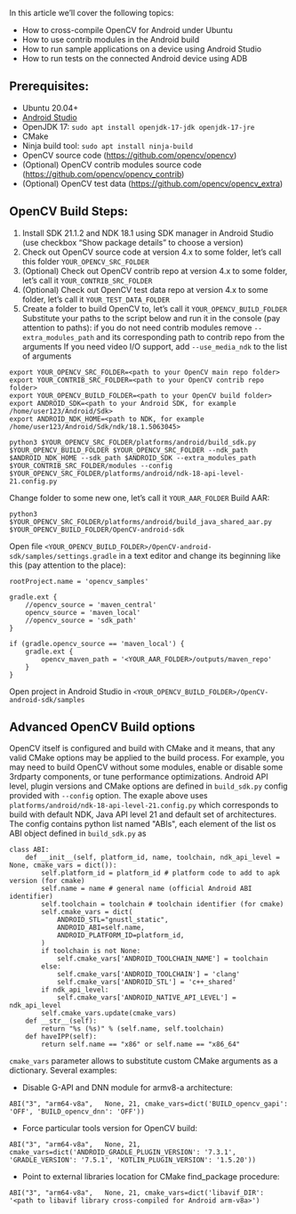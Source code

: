 In this article we’ll cover the following topics:

* How to cross-compile OpenCV for Android under Ubuntu
* How to use contrib modules in the Android build
* How to run sample applications on a device using Android Studio
* How to run tests on the connected Android device using ADB

## Prerequisites:
- Ubuntu 20.04+
- [Android Studio](https://developer.android.com/studio)
- OpenJDK 17: `sudo apt install openjdk-17-jdk openjdk-17-jre`
- CMake
- Ninja build tool: `sudo apt install ninja-build`
- OpenCV source code (https://github.com/opencv/opencv)
- (Optional) OpenCV contrib modules source code (https://github.com/opencv/opencv_contrib)
- (Optional) OpenCV test data (https://github.com/opencv/opencv_extra)

## OpenCV Build Steps:
1. Install SDK 21.1.2 and NDK 18.1 using SDK manager in Android Studio (use checkbox “Show package details” to choose a version)
2. Check out OpenCV source code at version 4.x to some folder, let’s call this folder `YOUR_OPENCV_SRC_FOLDER`
3. (Optional) Check out OpenCV contrib repo at version 4.x to some folder, let’s call it `YOUR_CONTRIB_SRC_FOLDER`
4. (Optional) Check out OpenCV test data repo at version 4.x to some folder, let’s call it `YOUR_TEST_DATA_FOLDER`
5. Create a folder to build OpenCV to, let’s call it `YOUR_OPENCV_BUILD_FOLDER`
Substitute your paths to the script below and run it in the console (pay attention to <marked> paths):
if you do not need contrib modules remove `--extra_modules_path` and its corresponding path to contrib repo from the arguments
If you need video I/O support, add `--use_media_ndk` to the list of arguments

```
export YOUR_OPENCV_SRC_FOLDER=<path to your OpenCV main repo folder>
export YOUR_CONTRIB_SRC_FOLDER=<path to your OpenCV contrib repo folder>
export YOUR_OPENCV_BUILD_FOLDER=<path to your OpenCV build folder>
export ANDROID_SDK=<path to your Android SDK, for example /home/user123/Android/Sdk>
export ANDROID_NDK_HOME=<path to NDK, for example /home/user123/Android/Sdk/ndk/18.1.5063045>

python3 $YOUR_OPENCV_SRC_FOLDER/platforms/android/build_sdk.py $YOUR_OPENCV_BUILD_FOLDER $YOUR_OPENCV_SRC_FOLDER --ndk_path $ANDROID_NDK_HOME --sdk_path $ANDROID_SDK --extra_modules_path $YOUR_CONTRIB_SRC_FOLDER/modules --config $YOUR_OPENCV_SRC_FOLDER/platforms/android/ndk-18-api-level-21.config.py
```

Change folder to some new one, let’s call it `YOUR_AAR_FOLDER`
Build AAR:
```
python3 $YOUR_OPENCV_SRC_FOLDER/platforms/android/build_java_shared_aar.py $YOUR_OPENCV_BUILD_FOLDER/OpenCV-android-sdk
```
Open file `<YOUR_OPENCV_BUILD_FOLDER>/OpenCV-android-sdk/samples/settings.gradle` in a text editor and change its beginning like this (pay attention to the <marked> place):

```
rootProject.name = 'opencv_samples'

gradle.ext {
	//opencv_source = 'maven_central'
	opencv_source = 'maven_local'
	//opencv_source = 'sdk_path'
}

if (gradle.opencv_source == 'maven_local') {
	gradle.ext {
    	opencv_maven_path = '<YOUR_AAR_FOLDER>/outputs/maven_repo'
	}
}
```

Open project in Android Studio in `<YOUR_OPENCV_BUILD_FOLDER>/OpenCV-android-sdk/samples`

## Advanced OpenCV Build options

OpenCV itself is configured and build with CMake and it means, that any valid CMake options may be applied to the build process. For example, you may need to build OpenCV without some modules, enable or disable some 3rdparty components, or tune performance optimizations. Android API level, plugin versions and CMake options are defined in `build_sdk.py` config provided with `--config` option. The exaple above uses `platforms/android/ndk-18-api-level-21.config.py` which corresponds to build with default NDK, Java API level 21 and default set of architectures. The config contains python list named "ABIs", each element of the list os ABI object defined in `build_sdk.py` as
```
class ABI:
    def __init__(self, platform_id, name, toolchain, ndk_api_level = None, cmake_vars = dict()):
        self.platform_id = platform_id # platform code to add to apk version (for cmake)
        self.name = name # general name (official Android ABI identifier)
        self.toolchain = toolchain # toolchain identifier (for cmake)
        self.cmake_vars = dict(
            ANDROID_STL="gnustl_static",
            ANDROID_ABI=self.name,
            ANDROID_PLATFORM_ID=platform_id,
        )
        if toolchain is not None:
            self.cmake_vars['ANDROID_TOOLCHAIN_NAME'] = toolchain
        else:
            self.cmake_vars['ANDROID_TOOLCHAIN'] = 'clang'
            self.cmake_vars['ANDROID_STL'] = 'c++_shared'
        if ndk_api_level:
            self.cmake_vars['ANDROID_NATIVE_API_LEVEL'] = ndk_api_level
        self.cmake_vars.update(cmake_vars)
    def __str__(self):
        return "%s (%s)" % (self.name, self.toolchain)
    def haveIPP(self):
        return self.name == "x86" or self.name == "x86_64"
```
`cmake_vars` parameter allows to substitute custom CMake arguments as a dictionary. Several examples:

- Disable G-API and DNN module for armv8-a architecture:
```
ABI("3", "arm64-v8a",   None, 21, cmake_vars=dict('BUILD_opencv_gapi': 'OFF', 'BUILD_opencv_dnn': 'OFF'))
```
- Force particular tools version for OpenCV build:
```
ABI("3", "arm64-v8a",   None, 21, cmake_vars=dict('ANDROID_GRADLE_PLUGIN_VERSION': '7.3.1', 'GRADLE_VERSION': '7.5.1', 'KOTLIN_PLUGIN_VERSION': '1.5.20'))
```
- Point to external libraries location for CMake find_package procedure:
```
ABI("3", "arm64-v8a",   None, 21, cmake_vars=dict('libavif_DIR': '<path to libavif library cross-compiled for Android arm-v8a>')
```
